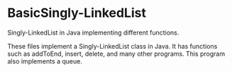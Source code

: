 # BasicSingly-LinkedList
Singly-LinkedList in Java implementing different functions.

These files implement a Singly-LinkedList class in Java. It has functions such as addToEnd, insert, delete, and many other programs. This program also implements a queue. 

